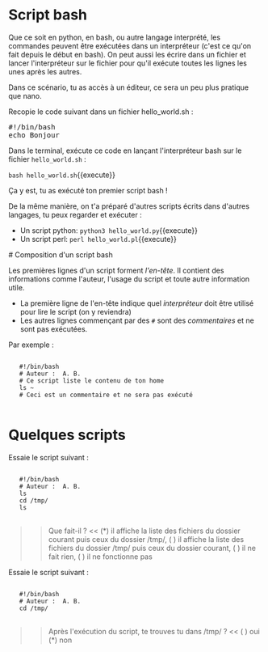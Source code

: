 # Script bash

Que ce soit en python, en bash, ou autre langage interprété, les commandes peuvent être exécutées dans un interpréteur (c'est ce qu'on fait depuis le début en bash).
On peut aussi les écrire dans un fichier et lancer l'interpréteur sur le fichier pour qu'il exécute toutes les lignes les unes après les autres.

Dans ce scénario, tu as accès à un éditeur, ce sera un peu plus pratique que nano.

Recopie le code suivant dans un fichier hello_world.sh :

<pre class="file" data-filename="hello_world.sh" data-target="replace">#!/bin/bash
echo Bonjour
</pre>


Dans le terminal, exécute ce code en lançant l'interpréteur bash sur le fichier `hello_world.sh` :

`bash hello_world.sh`{{execute}}

Ça y est, tu as exécuté ton premier script bash !

De la même manière, on t'a préparé d'autres scripts écrits dans d'autres langages, tu peux regarder et exécuter :

* Un script python:  `python3 hello_world.py`{{execute}}
* Un script perl:  `perl hello_world.pl`{{execute}}


# Composition d'un script bash

Les premières lignes d'un script forment *l'en-tête*. Il contient des informations comme l'auteur,
l'usage du script et toute autre information utile.

 * La première ligne de l'en-tête indique quel *interpréteur* doit être utilisé pour lire le script (on y reviendra)
 * Les autres lignes commençant par des ``#`` sont des *commentaires* et ne sont pas exécutées.

Par exemple :
<pre>
<code class="bash">
   #!/bin/bash
   # Auteur :  A. B.
   # Ce script liste le contenu de ton home
   ls ~
   # Ceci est un commentaire et ne sera pas exécuté
</code>
</pre>

# Quelques scripts

Essaie le script suivant :

<pre>
<code class="bash">
   #!/bin/bash
   # Auteur :  A. B.
   ls
   cd /tmp/
   ls
</code>
</pre>


>> Que fait-il ? <<
(*) il affiche la liste des fichiers du dossier courant puis ceux du dossier /tmp/,
( ) il affiche la liste des fichiers du dossier /tmp/ puis ceux du dossier courant,
( ) il ne fait rien,
( ) il ne fonctionne pas


Essaie le script suivant :

<pre>
<code class="bash">
   #!/bin/bash
   # Auteur :  A. B.
   cd /tmp/
</code>
</pre>


>> Après l'exécution du script, te trouves tu dans /tmp/ ? <<
( ) oui
(*) non

